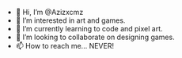 - 👋 Hi, I’m @Azizxcmz
- 👀 I’m interested in art and games.
- 🌱 I’m currently learning to code and pixel art. 
- 💞️ I’m looking to collaborate on designing games.
- 📫 How to reach me... NEVER!
